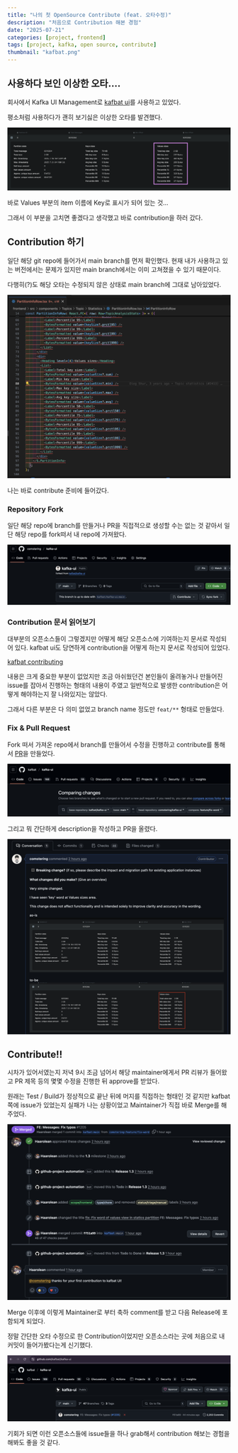 ```yaml
---
title: "나의 첫 OpenSource Contribute (feat. 오타수정)"
description: "처음으로 Contribution 해본 경험"
date: "2025-07-21"
categories: [project, frontend]
tags: [project, kafka, open source, contribute]
thumbnail: "kafbat.png"
---
```


## 사용하다 보인 이상한 오타....

회사에서 Kafka UI Management로 [kafbat ui](https://ui.docs.kafbat.io/)를 사용하고 있었다.

평소처럼 사용하다가 괜히 보기싫은 이상한 오타를 발견했다.

![typo-error](/images/posts/contents/first-contribute-opensource/typo-error.png)

바로 Values 부분의 item 이름에 Key로 표시가 되어 있는 것...

그래서 이 부분을 고치면 좋겠다고 생각했고 바로 contribution을 하러 갔다.

## Contribution 하기

일단 해당 git repo에 들어가서 main branch를 먼저 확인했다. 현재 내가 사용하고 있는 버전에서는 문제가 있지만 main branch에서는 이미 고쳐졌을 수 있기 때문이다.

다행히(?)도 해당 오타는 수정되지 않은 상태로 main branch에 그대로 남아있었다.

![not-fixed-typo](/images/posts/contents/first-contribute-opensource/not-fixed-typo.png)

나는 바로 contribute 준비에 들어갔다.

### Repository Fork

일단 해당 repo에 branch를 만들거나 PR을 직접적으로 생성할 수는 없는 것 같아서 일단 해당 repo를 fork떠서 내 repo에 가져왔다.

![fork-repository](/images/posts/contents/first-contribute-opensource/fork-repository.png)

### Contribution 문서 읽어보기

대부분의 오픈소스들이 그렇겠지만 어떻게 해당 오픈소스에 기여하는지 문서로 작성되어 있다. kafbat ui도 당연하게 contribution을 어떻게 하는지 문서로 작성되어 있었다.

[kafbat contributing](https://ui.docs.kafbat.io/development/contributing)

내용은 크게 중요한 부분이 없었지만 조금 아쉬웠던건 본인들이 올려놓거나 만들어진 issue를 잡아서 진행하는 형태의 내용이 주였고 일반적으로 발생한 contribution은 어떻게 해야하는지 잘 나와있지는 않았다.

그래서 다른 부분은 다 의미 없었고 branch name 정도만 `feat/**` 형태로 만들었다.

### Fix & Pull Request

Fork 떠서 가져온 repo에서 branch를 만들어서 수정을 진행하고 contribute를 통해서 [PR](https://github.com/kafbat/kafka-ui/pull/1205)을 만들었다.

![pull-request](/images/posts/contents/first-contribute-opensource/pull-request.png)

그리고 뭐 간단하게 description을 작성하고 PR을 올렸다.

![pr-description](/images/posts/contents/first-contribute-opensource/pr-description.png)

## Contribute!!

시차가 있어서였는지 저녁 9시 조금 넘어서 해당 maintainer에게서 PR 리뷰가 들어왔고 PR 제목 등의 몇몇 수정을 진행한 뒤 approve를 받았다.

원래는 Test / Build가 정상적으로 끝난 뒤에 머지를 직접하는 형태인 것 같지만 kafbat 쪽에 issue가 있었는지 실패가 나는 상황이었고 Maintainer가 직접 바로 Merge를 해주었다.

![congratulation](/images/posts/contents/first-contribute-opensource/congratulation.png)

Merge 이후에 이렇게 Maintainer로 부터 축하 comment를 받고 다음 Release에 포함되게 되었다.

정말 간단한 오타 수정으로 한 Contribution이었지만 오픈소스라는 곳에 처음으로 내 커밋이 들어가봤다는게 신기했다.

![commit](/images/posts/contents/first-contribute-opensource/commit.png)

기회가 되면 이런 오픈소스들에 issue들을 하나 grab해서 contribution 해보는 경험을 해봐도 좋을 것 같다.
